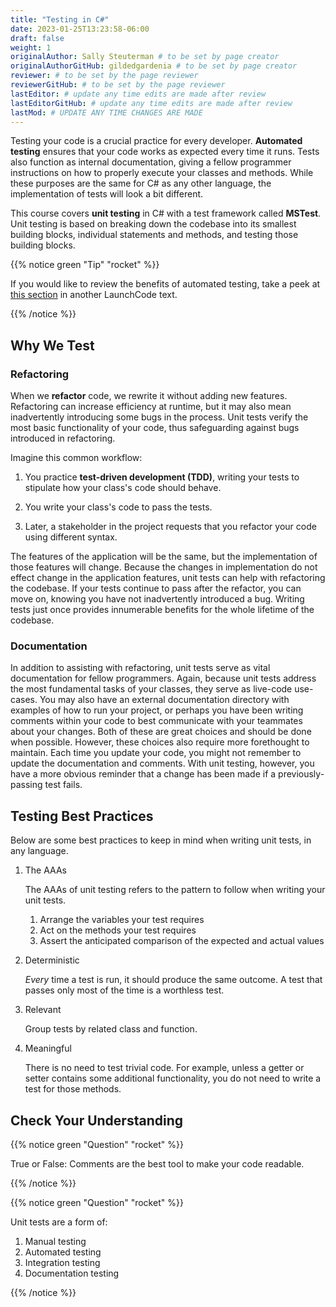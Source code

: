 ```yaml
---
title: "Testing in C#"
date: 2023-01-25T13:23:58-06:00
draft: false
weight: 1
originalAuthor: Sally Steuterman # to be set by page creator
originalAuthorGitHub: gildedgardenia # to be set by page creator
reviewer: # to be set by the page reviewer
reviewerGitHub: # to be set by the page reviewer
lastEditor: # update any time edits are made after review
lastEditorGitHub: # update any time edits are made after review
lastMod: # UPDATE ANY TIME CHANGES ARE MADE
---
```


Testing your code is a crucial practice for every developer. 
**Automated testing** ensures that your code works as expected every 
time it runs. Tests also function as internal documentation, giving a 
fellow programmer instructions on how to properly execute your classes 
and methods. While these purposes are the same for C# as any other language, 
the implementation of tests will look a bit different.

This course covers **unit testing** in C# with a test framework called
**MSTest**. Unit testing is based on breaking down the codebase into its 
smallest building blocks, individual statements and methods, and testing 
those building blocks.

{{% notice green "Tip" "rocket" %}}

   If you would like to review the benefits of automated testing, take a peek
   at
   [this section](https://education.launchcode.org/intro-to-professional-web-dev/chapters/unit-testing/why-test.html)
   in another LaunchCode text.

{{% /notice %}}

## Why We Test

### Refactoring

When we **refactor** code, we rewrite it without adding new features. Refactoring can 
increase efficiency at runtime, but it may also mean inadvertently introducing some bugs in the process.
Unit tests verify the most basic functionality of your code, thus safeguarding against 
bugs introduced in refactoring. 

Imagine this common workflow: 

1. You practice **test-driven development (TDD)**, writing your tests to stipulate 
   how your class's code should behave.

1. You write your class's code to pass the tests. 

1. Later, a stakeholder in the project requests that you refactor your code using 
   different syntax.

The features of the application will be the same, but the implementation of those features will change.
Because the changes in implementation do not effect change in the application features, unit tests can 
help with refactoring the codebase. If your tests continue
to pass after the refactor, you can move on, knowing you have not 
inadvertently introduced a bug. Writing tests just once provides innumerable 
benefits for the whole lifetime of the codebase.

### Documentation

In addition to assisting with refactoring, unit tests serve as vital documentation 
for fellow programmers. Again, because unit tests address the most fundamental tasks of your classes,
they serve as live-code use-cases. You may also have an 
external documentation directory with examples of how to run your
project, or perhaps you have been writing comments within your code
to best communicate with your teammates about your changes. Both of
these are great choices and should be done when possible. However, these choices 
also require more forethought to maintain. Each time you update
your code, you might not remember to update the documentation and 
comments. With unit testing, however, you have a more obvious reminder
that a change has been made if a previously-passing test fails.

## Testing Best Practices

Below are some best practices to keep in mind when writing unit tests, in any language.

1. The AAAs

   The AAAs of unit testing refers to the pattern to follow when 
   writing your unit tests. 

   1. Arrange the variables your test requires
   1. Act on the methods your test requires
   1. Assert the anticipated comparison of the expected and actual values

1. Deterministic

   *Every* time a test is run, it should produce the same outcome. 
   A test that passes only most of the time is a worthless test.

1. Relevant

   Group tests by related class and function.

1. Meaningful

   There is no need to test trivial code. For example, unless a getter or setter contains some 
   additional functionality, you do not need to write a test for those methods. 

## Check Your Understanding

{{% notice green "Question" "rocket" %}}

   True or False: Comments are the best tool to make your code readable.

{{% /notice %}}

<!-- False, comments are helpful but can be used in tandem with other forms of documentation, including unit tests. -->

{{% notice green "Question" "rocket" %}}

   Unit tests are a form of:

   1. Manual testing
   1. Automated testing
   1. Integration testing
   1. Documentation testing

{{% /notice %}}

<!-- Automated testing -->
